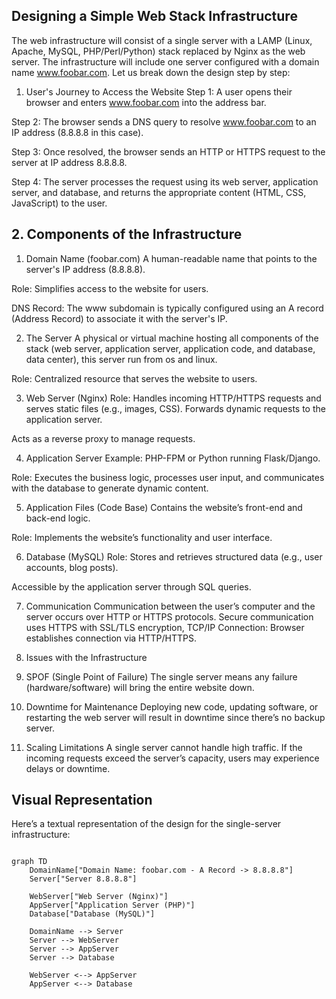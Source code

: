 ## Designing a Simple Web Stack Infrastructure
The web infrastructure will consist of a single server with a LAMP (Linux, Apache, MySQL, PHP/Perl/Python) stack replaced by Nginx as the web server. The infrastructure will include one server configured with a domain name www.foobar.com. Let us break down the design step by step:

1. User's Journey to Access the Website
Step 1: A user opens their browser and enters www.foobar.com into the address bar.

Step 2: The browser sends a DNS query to resolve www.foobar.com to an IP address (8.8.8.8 in this case).

Step 3: Once resolved, the browser sends an HTTP or HTTPS request to the server at IP address 8.8.8.8.

Step 4: The server processes the request using its web server, application server, and database, and returns the appropriate content (HTML, CSS, JavaScript) to the user.

## 2. Components of the Infrastructure

1. Domain Name (foobar.com)
A human-readable name that points to the server's IP address (8.8.8.8).

Role: Simplifies access to the website for users.

DNS Record: The www subdomain is typically configured using an A record (Address Record) to associate it with the server's IP.

2. The Server
A physical or virtual machine hosting all components of the stack (web server, application server, application code, and database, data center), this server run from os and linux.

Role: Centralized resource that serves the website to users.

3. Web Server (Nginx)
Role: Handles incoming HTTP/HTTPS requests and serves static files (e.g., images, CSS). Forwards dynamic requests to the application server.

Acts as a reverse proxy to manage requests.

4. Application Server
Example: PHP-FPM or Python running Flask/Django.

Role: Executes the business logic, processes user input, and communicates with the database to generate dynamic content.

5. Application Files (Code Base)
Contains the website’s front-end and back-end logic.

Role: Implements the website’s functionality and user interface.

6. Database (MySQL)
Role: Stores and retrieves structured data (e.g., user accounts, blog posts).

Accessible by the application server through SQL queries.

7. Communication
Communication between the user’s computer and the server occurs over HTTP or HTTPS protocols. Secure communication uses HTTPS with SSL/TLS encryption, TCP/IP Connection: Browser establishes connection via HTTP/HTTPS.


3. Issues with the Infrastructure
1. SPOF (Single Point of Failure)
The single server means any failure (hardware/software) will bring the entire website down.

2. Downtime for Maintenance
Deploying new code, updating software, or restarting the web server will result in downtime since there’s no backup server.

3. Scaling Limitations
A single server cannot handle high traffic. If the incoming requests exceed the server’s capacity, users may experience delays or downtime.

## Visual Representation
Here’s a textual representation of the design for the single-server infrastructure:

```mermaid

graph TD
    DomainName["Domain Name: foobar.com - A Record -> 8.8.8.8"]
    Server["Server 8.8.8.8"]

    WebServer["Web Server (Nginx)"]
    AppServer["Application Server (PHP)"]
    Database["Database (MySQL)"]

    DomainName --> Server
    Server --> WebServer
    Server --> AppServer
    Server --> Database

    WebServer <--> AppServer
    AppServer <--> Database
